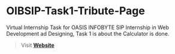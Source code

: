 # OIBSIP-Task1-Tribute-Page
Virtual Internship Task for OASIS INFOBYTE SIP Internship in Web Development ad Designing, Task 1 is about the Calculator is done.


> Visit **[Website](https://damu48.github.io/Calculator/)**
